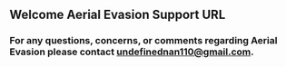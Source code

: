 ## Welcome Aerial Evasion Support URL



### For any questions, concerns, or comments regarding Aerial Evasion please contact undefinednan110@gmail.com.





